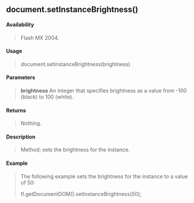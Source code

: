 ## document.setInstanceBrightness()

#### Availability

> Flash MX 2004.

#### Usage

> document.setInstanceBrightness(brightness)

#### Parameters

> **brightness** An integer that specifies brightness as a value from -100 (black) to 100 (white).

#### Returns

> Nothing.

#### Description

> Method; sets the brightness for the instance.

#### Example

> The following example sets the brightness for the instance to a value of 50:
>
> fl.getDocumentDOM().setInstanceBrightness(50);
